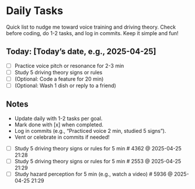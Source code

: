 # Daily Tasks

Quick list to nudge me toward voice training and driving theory. Check before coding, do 1-2 tasks, and log in commits. Keep it simple and fun!

## Today: [Today’s date, e.g., 2025-04-25]
- [ ] Practice voice pitch or resonance for 2-3 min
- [ ] Study 5 driving theory signs or rules
- [ ] (Optional: Code a feature for 20 min)
- [ ] (Optional: Wash 1 dish or reply to a friend)

## Notes
- Update daily with 1-2 tasks per goal.
- Mark done with [x] when completed.
- Log in commits (e.g., “Practiced voice 2 min, studied 5 signs”).
- Vent or celebrate in commits if needed!
- [ ] Study 5 driving theory signs or rules for 5 min # 4362 @ 2025-04-25 21:28
- [ ] Study 5 driving theory signs or rules for 5 min # 2553 @ 2025-04-25 21:29
- [ ] Study hazard perception for 5 min (e.g., watch a video) # 5936 @ 2025-04-25 21:29
